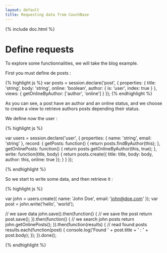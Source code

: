 ```yaml
---
layout: default
title: Requesting data from CouchBase
---
```


{% include doc.html %}

# Define requests

To explore some functionnalities, we will take the blog example.

First you must define de posts :

{% highlight js %}
  var posts = session.declare('post', {
    properties: {
      title: 'string',
      body: 'string',
      online: 'boolean',
      author: {
        is: 'user',
        index: true
      }
    },
    views: {
      getOnlineByAuthor: ['author', 'online']
    }
  });
{% endhighlight %}

As you can see, a post have an author and an online status, 
and we choose to create a view to retrieve authors posts depending their status.

We define now the user :

{% highlight js %}

  var users = session.declare('user', {
    properties: {
      name: 'string',
      email: 'string'
    },
    record: {
      getPosts: function() {
        return posts.findByAuthor(this);
      },
      getOnlinePosts: function() {
        return posts.getOnlineByAuthor(this, true);
      },
      write: function(title, body) {
        return posts.create({
          title: title,
          body: body,
          author: this,
          online: true
        });
      }
    }
  });

{% endhighlight %}

So we start to write some data, and then retrieve it :

{% highlight js %}

  var john = users.create({
    name: 'John Doe',
    email: 'john@doe.com'
  });
  var post = john.write('hello', 'world');
  
  // we save data
  john.save().then(function() {
    // we save the post
    return post.save();
  }).then(function() {
    // we search john posts
    return john.getOnlinePosts();
  }).then(function(results) {
    // read found posts
    results.each(function(post) {
      console.log('Found ' + post.title + ' : ' + post.body);
    });
  }).done();

{% endhighlight %}